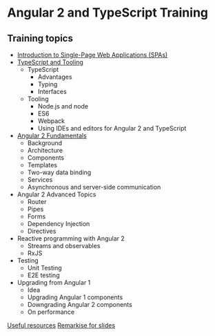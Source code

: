 # Angular 2 and TypeScript Training

## Training topics

- [Introduction to Single-Page Web Applications (SPAs)](spa-intro/README.md)
- [TypeScript and Tooling](typescript-and-tooling/README.md)
  - TypeScript
    - Advantages
    - Typing
    - Interfaces
  - Tooling
    - Node.js and node
    - ES6
    - Webpack
    - Using IDEs and editors for Angular 2 and TypeScript
- [Angular 2 Fundamentals](angular2-fundamentals/README.md)
  - Background
  - Architecture
  - Components
  - Templates
  - Two-way data binding
  - Services
  - Asynchronous and server-side communication
- Angular 2 Advanced Topics
  - Router
  - Pipes
  - Forms
  - Dependency Injection
  - Directives
- Reactive programming with Angular 2
  - Streams and observables
  - RxJS
- Testing
  - Unit Testing
  - E2E testing
- Upgrading from Angular 1
  - Idea
  - Upgrading Angular 1 components
  - Downgrading Angular 2 components
  - On performance

[Useful resources](useful-resources/README.md)
[Remarkise for slides](https://gnab.github.io/remark/remarkise)
